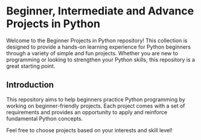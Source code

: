 # Beginner, Intermediate and Advance Projects in Python

Welcome to the Beginner Projects in Python repository! This collection is designed to provide a hands-on learning experience for Python beginners through a variety of simple and fun projects. Whether you are new to programming or looking to strengthen your Python skills, this repository is a great starting point.

## Introduction

This repository aims to help beginners practice Python programming by working on beginner-friendly projects. Each project comes with a set of requirements and provides an opportunity to apply and reinforce fundamental Python concepts.


Feel free to choose projects based on your interests and skill level!

